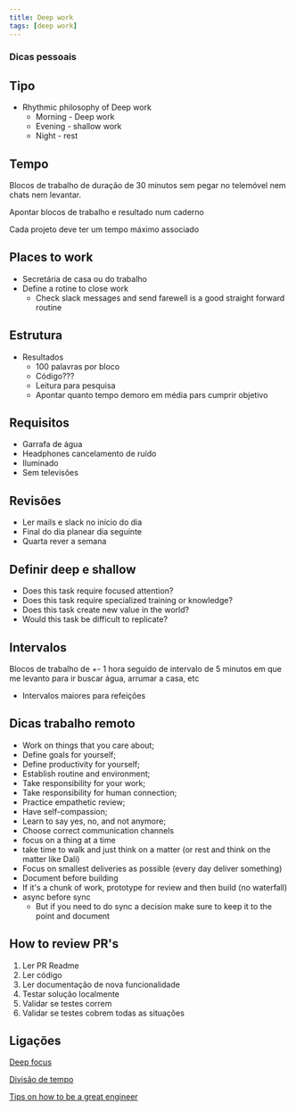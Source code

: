 ```yaml
---
title: Deep work
tags: [deep work]
---
```


### Dicas pessoais

## Tipo

- Rhythmic philosophy of Deep work
  - Morning - Deep work
  - Evening - shallow work
  - Night - rest

## Tempo

Blocos de trabalho de duração de 30 minutos sem pegar no telemóvel nem chats nem levantar.

Apontar blocos de trabalho e resultado num caderno

Cada projeto deve ter um tempo máximo associado

## Places to work

- Secretária de casa ou do trabalho
- Define a rotine to close work
  - Check slack messages and send farewell is a good straight forward routine

## Estrutura

- Resultados
  - 100 palavras por bloco
  - Código???
  - Leitura para pesquisa
  - Apontar quanto tempo demoro em média pars cumprir objetivo

## Requisitos

- Garrafa de água
- Headphones cancelamento de ruído
- Iluminado
- Sem televisões

## Revisões

- Ler mails e slack no início do dia
- Final do dia planear dia seguinte
- Quarta rever a semana

## Definir deep e shallow

- Does this task require focused attention?
- Does this task require specialized training or knowledge?
- Does this task create new value in the world?
- Would this task be difficult to replicate?

## Intervalos

Blocos de trabalho de +- 1 hora seguido de intervalo de 5 minutos em que me levanto para ir buscar água, arrumar a casa, etc

- Intervalos maiores para refeições

## Dicas trabalho remoto

- Work on things that you care about;
- Define goals for yourself;
- Define productivity for yourself;
- Establish routine and environment;
- Take responsibility for your work;
- Take responsibility for human connection;
- Practice empathetic review;
- Have self-compassion;
- Learn to say yes, no, and not anymore;
- Choose correct communication channels
- focus on a thing at a time
- take time to walk and just think on a matter (or rest and think on the matter like Dali)
- Focus on smallest deliveries as possible (every day deliver something)
- Document before building
- If it's a chunk of work, prototype for review and then build (no waterfall)
- async before sync
  - But if you need to do sync a decision make sure to keep it to the point and document

## How to review PR's

1. Ler PR Readme
2. Ler código
3. Ler documentação de nova funcionalidade
4. Testar solução localmente
5. Validar se testes correm
6. Validar se testes cobrem todas as situações

## Ligações

[Deep focus](https://doist.com/blog/complete-guide-to-deep-work/)

[Divisão de tempo](./Divisão%20de%20tempo.md)

[Tips on how to be a great engineer](https://www.thezbook.com/the-biggest-mistake-i-see-engineers-make-2/)
